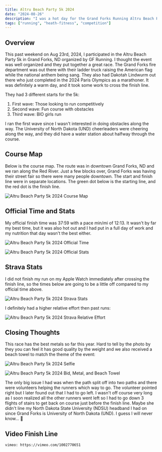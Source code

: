 ```yaml
---
title: Altru Beach Party 5k 2024
date: "2024-08-26"
description: "I was a hot day for the Grand Forks Running Altru Beach Party 5k 2024. It was a struggle to finish but I made it to the end without stopping to walk."
tags: ["running", "heath-fitness", "competition"]
---
```


## Overview

This past weekend on Aug 23rd, 2024, I participated in the Altru Beach Party 5k in Grand Forks, ND organized by GF Running. I thought the event was well organized and they put together a great race. The Grand Forks fire department was out there with their ladder truck raising the American flag while the national anthem being sang. They also had Dakotah Lindwurm out there who just completed in the 2024 Paris Olympics as a marathoner. It was definitely a warm day, and it took some work to cross the finish line.

They had 3 different starts for the 5k:

1. First wave: Those looking to run competitively
2. Second wave: Fun course with obstacles
3. Third wave: BIO girls run

I ran the first wave since I wasn't interested in doing obstacles along the way. The University of North Dakota (UND) cheerleaders were cheering along the way, and they did have a water station about halfway through the course.

## Course Map

Below is the course map. The route was in downtown Grand Forks, ND and we ran along the Red River. Just a few blocks over, Grand Forks was having their street fair so there were many people downtown. The start and finish line were in separate locations. The green dot below is the starting line, and the red dot is the finish line.

![Altru Beach Party 5k 2024 Course Map](assets/altru-beach-party-5k-grand-forks-nd-2024-course-map.png)

## Official Time and Stats

My official finish time was 37:59 with a pace min/mi of 12:13. It wasn't by far my best time, but it was also hot out and I had put in a full day of work and my nutrition that day wasn't the best either.

![Altru Beach Party 5k 2024 Official Time](assets/altru-beach-party-5k-grand-forks-nd-2024-official-time.png)

![Altru Beach Party 5k 2024 Official Stats](assets/altru-beach-party-5k-grand-forks-nd-2024-official-stats.png)


## Strava Stats

I did not finish my run on my Apple Watch immediately after crossing the finish line, so the times below are going to be a little off compared to my official time above.

![Altru Beach Party 5k 2024 Strava Stats](assets/altru-beach-party-5k-grand-forks-nd-2024-strava-stats.png)

I definitely had a higher relative effort then past runs:

![Altru Beach Party 5k 2024 Strava Relative Effort](assets/altru-beach-party-5k-grand-forks-nd-2024-relative-effort.png)

## Closing Thoughts

This race has the best metals so far this year. Hard to tell by the photo by they you can feel it has good quality by the weight and we also received a beach towel to match the theme of the event:

![Altru Beach Party 5k 2024 Selfie](assets/altru-beach-party-5k-grand-forks-nd-2024-selfie.jpg)

![Altru Beach Party 5k 2024 Bid, Metal, and Beach Towel](assets/altru-beach-party-5k-grand-forks-nd-2024-medal-bib-beach-towel.jpg)

The only big issue I had was when the path split off into two paths and there were volunteers helping the runners which way to go. The volunteer pointed right but I later found out that I had to go left. I wasn't off course very long as I soon realized all the other runners went left so I had to go down 3 flights of stairs to get back on course just before the finish line. Maybe she didn't line my North Dakota State University (NDSU) headband I had on since Grand Forks is University of North Dakota (UND). I guess I will never know... 🤔

## Video Finish Line

`vimeo: https://vimeo.com/1002770651`
